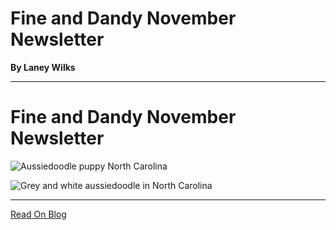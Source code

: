 # Fine and Dandy November Newsletter

**By Laney Wilks**

---

# Fine and Dandy November Newsletter

  

![Aussiedoodle puppy North Carolina](https://static.wixstatic.com/media/5642d8_6e619b5070cf44d3b8c40f1dcb6b3e3a~mv2.png/v1/fill/w_1414,h_2000,al_c,q_95,enc_auto/5642d8_6e619b5070cf44d3b8c40f1dcb6b3e3a~mv2.png)

  

![Grey and white aussiedoodle in North Carolina](https://static.wixstatic.com/media/5642d8_d9afd4d4597543bab63d89463ced46ca~mv2.png/v1/fill/w_1414,h_2000,al_c,q_95,enc_auto/5642d8_d9afd4d4597543bab63d89463ced46ca~mv2.png)

---

[Read On Blog](https://www.fineanddandyaussiedoodles.com/post/fine-and-dandy-november-newsletter)